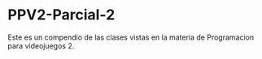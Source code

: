 # PPV2-Parcial-2
Este es un compendio de las clases vistas en la materia de Programacion para videojuegos 2.
